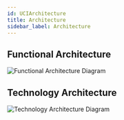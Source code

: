 ```yaml
---
id: UCIArchitecture
title: Architecture
sidebar_label: Architecture
---
```


## Functional Architecture

![Functional Architecture Diagram](https://samagra-development.github.io/docs/img/UCIFunctionalArchitecture.png)

## Technology Architecture

![Technology Architecture Diagram](https://samagra-development.github.io/docs/img/UCITechnologyArchitecture.png)




